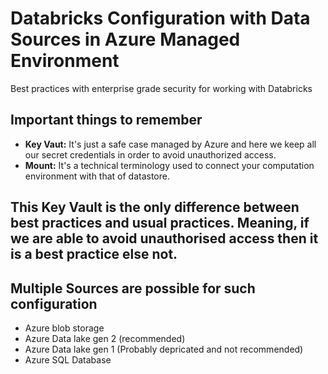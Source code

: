 # Databricks Configuration with Data Sources in Azure Managed Environment
Best practices with enterprise grade security for working with Databricks

## Important things to remember
* **Key Vaut:** It's just a safe case managed by Azure and here we keep all our secret credentials in order to avoid unauthorized access.
* **Mount:** It's a technical terminology used to connect your computation environment with that of datastore.
## **This Key Vault is the only difference between best practices and usual practices. Meaning, if we are able to avoid unauthorised access then it is a best practice else not.**


## Multiple Sources are possible for such configuration
* Azure blob storage
* Azure Data lake gen 2 (recommended)
* Azure Data lake gen 1 (Probably depricated and not recommended)
* Azure SQL Database
